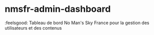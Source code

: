 # nmsfr-admin-dashboard
:feelsgood: Tableau de bord No Man's Sky France pour la gestion des utilisateurs et des contenus

